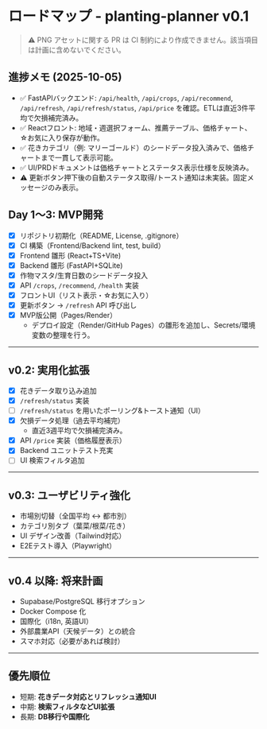 # ロードマップ - planting-planner v0.1

> ⚠️ PNG アセットに関する PR は CI 制約により作成できません。該当項目は計画に含めないでください。

## 進捗メモ (2025-10-05)
- ✅ FastAPIバックエンド: `/api/health`, `/api/crops`, `/api/recommend`, `/api/refresh`, `/api/refresh/status`, `/api/price` を確認。ETLは直近3件平均で欠損補完済み。
- ✅ Reactフロント: 地域・週選択フォーム、推薦テーブル、価格チャート、☆お気に入り保存が動作。
- ✅ 花きカテゴリ（例: マリーゴールド）のシードデータ投入済みで、価格チャートまで一貫して表示可能。
- ✅ UI/PRDドキュメントは価格チャートとステータス表示仕様を反映済み。
- ⚠️ 更新ボタン押下後の自動ステータス取得/トースト通知は未実装。固定メッセージのみ表示。

## Day 1〜3: MVP開発
- [x] リポジトリ初期化（README, License, .gitignore）
- [x] CI 構築（Frontend/Backend lint, test, build）
- [x] Frontend 雛形 (React+TS+Vite)
- [x] Backend 雛形 (FastAPI+SQLite)
- [x] 作物マスタ/生育日数のシードデータ投入
- [x] API `/crops`, `/recommend`, `/health` 実装
- [x] フロントUI（リスト表示・☆お気に入り）
- [x] 更新ボタン → `/refresh` API 呼び出し
- [x] MVP版公開（Pages/Render）
  - デプロイ設定（Render/GitHub Pages）の雛形を追加し、Secrets/環境変数の整理を行う。

---

## v0.2: 実用化拡張
- [x] 花きデータ取り込み追加
- [x] `/refresh/status` 実装
- [ ] `/refresh/status` を用いたポーリング&トースト通知（UI）
- [x] 欠損データ処理（過去平均補完）
  - 直近3週平均で欠損補完済み。
- [x] API `/price` 実装（価格履歴表示）
- [x] Backend ユニットテスト充実
- [ ] UI 検索フィルタ追加

---

## v0.3: ユーザビリティ強化
- 市場別切替（全国平均 ↔ 都市別）
- カテゴリ別タブ（葉菜/根菜/花き）
- UI デザイン改善（Tailwind対応）
- E2Eテスト導入（Playwright）

---

## v0.4 以降: 将来計画
- Supabase/PostgreSQL 移行オプション
- Docker Compose 化
- 国際化（i18n, 英語UI）
- 外部農業API（天候データ）との統合
- スマホ対応（必要があれば検討）

---

## 優先順位
- 短期: **花きデータ対応とリフレッシュ通知UI**
- 中期: **検索フィルタなどUI拡張**
- 長期: **DB移行や国際化**
